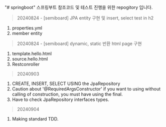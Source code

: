 "# springboot" 
스프링부트 참조코드 및 테스트 진행을 위한 repogitory 입니다.

> 20240824 - [semiboard] JPA entity 구현 및 insert, select test in h2
  1. properties.yml
  2. member entity
  
> 20240824 - [semiboard] dynamic, static 반환 html page 구현
  1. template.hello.html
  2. source.hello.html
  3. Restconroller

> 20240903
  1. CREATE, INSERT, SELECT USING the JpaRepository
  2. Caution about '@RequiredArgsConstructor' if you want to using without calling of construction, you must have using the final.
  3. Have to check JpaRepository interfaces types.

> 20240904
  1. Making standard TDD.
